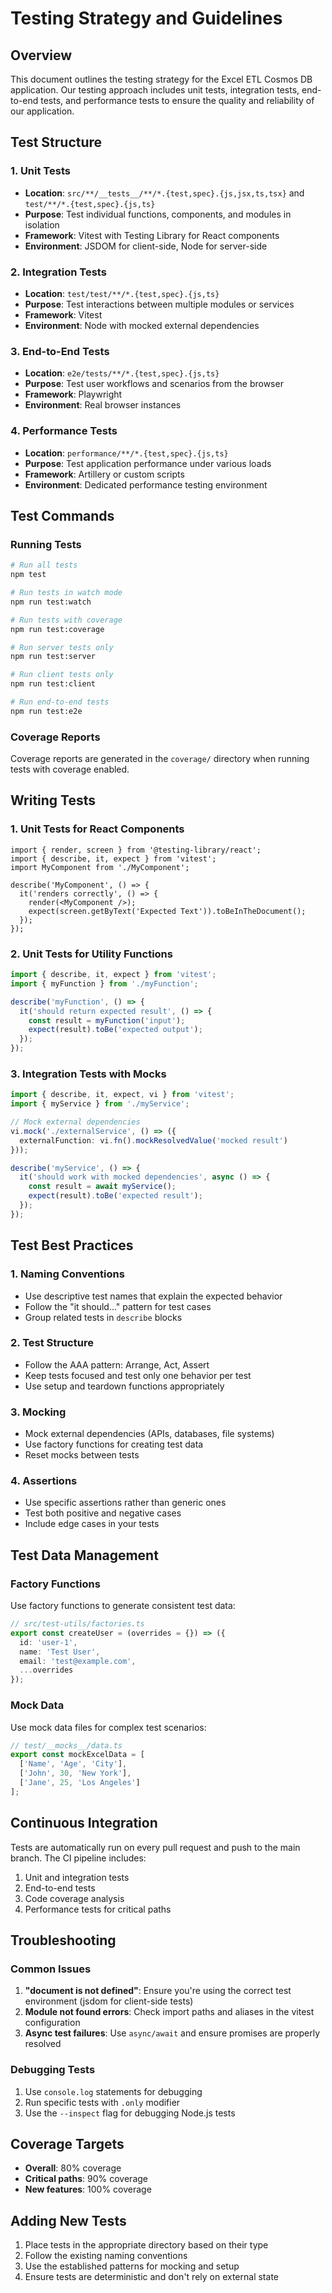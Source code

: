 # Testing Strategy and Guidelines

## Overview

This document outlines the testing strategy for the Excel ETL Cosmos DB application. Our testing approach includes unit tests, integration tests, end-to-end tests, and performance tests to ensure the quality and reliability of our application.

## Test Structure

### 1. Unit Tests
- **Location**: `src/**/__tests__/**/*.{test,spec}.{js,jsx,ts,tsx}` and `test/**/*.{test,spec}.{js,ts}`
- **Purpose**: Test individual functions, components, and modules in isolation
- **Framework**: Vitest with Testing Library for React components
- **Environment**: JSDOM for client-side, Node for server-side

### 2. Integration Tests
- **Location**: `test/test/**/*.{test,spec}.{js,ts}`
- **Purpose**: Test interactions between multiple modules or services
- **Framework**: Vitest
- **Environment**: Node with mocked external dependencies

### 3. End-to-End Tests
- **Location**: `e2e/tests/**/*.{test,spec}.{js,ts}`
- **Purpose**: Test user workflows and scenarios from the browser
- **Framework**: Playwright
- **Environment**: Real browser instances

### 4. Performance Tests
- **Location**: `performance/**/*.{test,spec}.{js,ts}`
- **Purpose**: Test application performance under various loads
- **Framework**: Artillery or custom scripts
- **Environment**: Dedicated performance testing environment

## Test Commands

### Running Tests

```bash
# Run all tests
npm test

# Run tests in watch mode
npm run test:watch

# Run tests with coverage
npm run test:coverage

# Run server tests only
npm run test:server

# Run client tests only
npm run test:client

# Run end-to-end tests
npm run test:e2e
```

### Coverage Reports

Coverage reports are generated in the `coverage/` directory when running tests with coverage enabled.

## Writing Tests

### 1. Unit Tests for React Components

```tsx
import { render, screen } from '@testing-library/react';
import { describe, it, expect } from 'vitest';
import MyComponent from './MyComponent';

describe('MyComponent', () => {
  it('renders correctly', () => {
    render(<MyComponent />);
    expect(screen.getByText('Expected Text')).toBeInTheDocument();
  });
});
```

### 2. Unit Tests for Utility Functions

```ts
import { describe, it, expect } from 'vitest';
import { myFunction } from './myFunction';

describe('myFunction', () => {
  it('should return expected result', () => {
    const result = myFunction('input');
    expect(result).toBe('expected output');
  });
});
```

### 3. Integration Tests with Mocks

```ts
import { describe, it, expect, vi } from 'vitest';
import { myService } from './myService';

// Mock external dependencies
vi.mock('./externalService', () => ({
  externalFunction: vi.fn().mockResolvedValue('mocked result')
}));

describe('myService', () => {
  it('should work with mocked dependencies', async () => {
    const result = await myService();
    expect(result).toBe('expected result');
  });
});
```

## Test Best Practices

### 1. Naming Conventions
- Use descriptive test names that explain the expected behavior
- Follow the "it should..." pattern for test cases
- Group related tests in `describe` blocks

### 2. Test Structure
- Follow the AAA pattern: Arrange, Act, Assert
- Keep tests focused and test only one behavior per test
- Use setup and teardown functions appropriately

### 3. Mocking
- Mock external dependencies (APIs, databases, file systems)
- Use factory functions for creating test data
- Reset mocks between tests

### 4. Assertions
- Use specific assertions rather than generic ones
- Test both positive and negative cases
- Include edge cases in your tests

## Test Data Management

### Factory Functions
Use factory functions to generate consistent test data:

```ts
// src/test-utils/factories.ts
export const createUser = (overrides = {}) => ({
  id: 'user-1',
  name: 'Test User',
  email: 'test@example.com',
  ...overrides
});
```

### Mock Data
Use mock data files for complex test scenarios:

```ts
// test/__mocks__/data.ts
export const mockExcelData = [
  ['Name', 'Age', 'City'],
  ['John', 30, 'New York'],
  ['Jane', 25, 'Los Angeles']
];
```

## Continuous Integration

Tests are automatically run on every pull request and push to the main branch. The CI pipeline includes:

1. Unit and integration tests
2. End-to-end tests
3. Code coverage analysis
4. Performance tests for critical paths

## Troubleshooting

### Common Issues

1. **"document is not defined"**: Ensure you're using the correct test environment (jsdom for client-side tests)
2. **Module not found errors**: Check import paths and aliases in the vitest configuration
3. **Async test failures**: Use `async/await` and ensure promises are properly resolved

### Debugging Tests

1. Use `console.log` statements for debugging
2. Run specific tests with `.only` modifier
3. Use the `--inspect` flag for debugging Node.js tests

## Coverage Targets

- **Overall**: 80% coverage
- **Critical paths**: 90% coverage
- **New features**: 100% coverage

## Adding New Tests

1. Place tests in the appropriate directory based on their type
2. Follow the existing naming conventions
3. Use the established patterns for mocking and setup
4. Ensure tests are deterministic and don't rely on external state